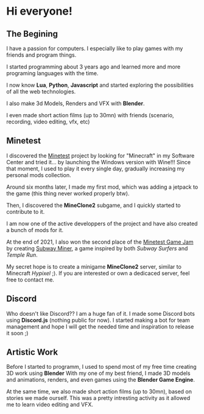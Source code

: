 # Hi everyone!

## The Begining

I have a passion for computers. I especially like to play games with my friends and program things.

I started programming about 3 years ago and learned more and more programing languages with the time.

I now know **Lua**, **Python**, **Javascript** and started exploring the possibilities of all the web technologies.

I also make 3d Models, Renders and VFX with **Blender**.

I even made short action films (up to 30mn) with friends (scenario, recording, video editing, vfx, etc)

## Minetest

I discovered the [Minetest](https://www.minetest.net) project by looking for "Minecraft" in my Software Center and tried it... by launching the Windows version with Wine!!! Since that moment, I used to play it every single day, gradually increasing my personal mods collection.

Around six months later, I made my first mod, which was adding a jetpack to the game (this thing never worked properly btw).

Then, I discovered the **MineClone2** subgame, and I quickly started to contribute to it.

I am now one of the active developpers of the project and have also created a bunch of mods for it.

At the end of 2021, I also won the second place of the [Minetest Game Jam](https://forum.minetest.net/viewtopic.php?t=27512) by creating [Subway Miner](https://github.com/AFCMS/Subway-Miner), a game inspired by both _Subway Surfers_ and _Temple Run_.

My secret hope is to create a minigame **MineClone2** server, similar to Minecraft _Hypixel_ ;).
If you are interested or own a dedicaced server, feel free to contact me.

## Discord

Who doesn't like Discord?? I am a huge fan of it. I made some Discord bots using **Discord.js** (nothing public for now).
I started making a bot for team management and hope I will get the needed time and inspiration to release it soon ;)

## Artistic Work

Before I started to programm, I used to spend most of my free time creating 3D work using **Blender**
With my one of my best friend, I made 3D models and animations, renders, and even games using the **Blender Game Engine**.

At the same time, we also made short action films (up to 30mn), based on stories we made ourself. This was a pretty intresting activity as it allowed me to learn video editing and VFX.
